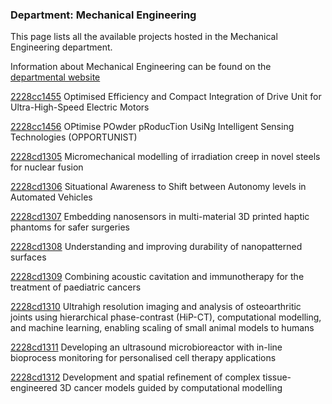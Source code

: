 ### Department: Mechanical Engineering

This page lists all the available projects hosted in the Mechanical Engineering department.

Information about Mechanical Engineering can be found on the [departmental website](https://www.ucl.ac.uk/mechanical-engineering)

[2228cc1455](../projects/2228cc1455.md) Optimised Efficiency and Compact Integration of Drive Unit for Ultra-High-Speed Electric Motors

[2228cc1456](../projects/2228cc1456.md) OPtimise POwder pRoducTion UsiNg Intelligent Sensing Technologies (OPPORTUNIST)

[2228cd1305](../projects/2228cd1305.md) Micromechanical modelling of irradiation creep in novel steels for nuclear fusion

[2228cd1306](../projects/2228cd1306.md) Situational Awareness to Shift between Autonomy levels in Automated Vehicles

[2228cd1307](../projects/2228cd1307.md) Embedding nanosensors in multi-material 3D printed haptic phantoms for safer surgeries

[2228cd1308](../projects/2228cd1308.md) Understanding and improving durability of nanopatterned surfaces

[2228cd1309](../projects/2228cd1309.md) Combining acoustic cavitation and immunotherapy for the treatment of paediatric cancers

[2228cd1310](../projects/2228cd1310.md) Ultrahigh resolution imaging and analysis of osteoarthritic joints using hierarchical phase-contrast (HiP-CT), computational modelling, and machine learning, enabling scaling of small animal models to humans

[2228cd1311](../projects/2228cd1311.md) Developing an ultrasound microbioreactor with in-line bioprocess monitoring for personalised cell therapy applications

[2228cd1312](../projects/2228cd1312.md) Development and spatial refinement of complex tissue-engineered 3D cancer models guided by computational modelling

